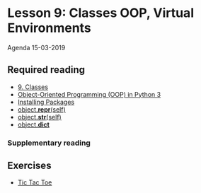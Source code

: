 # Lesson 9: Classes OOP, Virtual Environments
Agenda 15-03-2019

## Required reading
* [9. Classes](https://docs.python.org/3/tutorial/classes.html)
* [Object-Oriented Programming (OOP) in Python 3](https://realpython.com/python3-object-oriented-programming/)
* [Installing Packages](https://packaging.python.org/tutorials/installing-packages/)
* [object.__repr__(self)](https://docs.python.org/3/reference/datamodel.html#object.__repr__)
* [object.__str__(self)](https://docs.python.org/3/reference/datamodel.html#object.__str__)
* [object.__dict__](https://docs.python.org/3/library/stdtypes.html#object.__dict__)


<!--
* [12. Virtual Environments and Packages](https://docs.python.org/3/tutorial/venv.html)
-->


### Supplementary reading
<!--
* [virtualenv 16.4.3](https://pypi.org/project/virtualenv/)
  * ```` pip install vertualenv  ````   
* [Python Virtual Environments: A Primer](https://realpython.com/python-virtual-environments-a-primer/)
-->

## Exercises
* [Tic Tac Toe](exercises/tic_tac_toe.md)